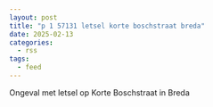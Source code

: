 ```yaml
---
layout: post
title: "p 1 57131 letsel korte boschstraat breda"
date: 2025-02-13
categories: 
  - rss
tags: 
  - feed
---
```


Ongeval met letsel op Korte Boschstraat in Breda
